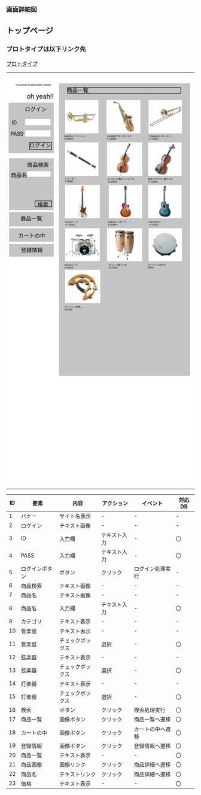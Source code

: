 ### 画面詳細図
## トップページ
### プロトタイプは以下リンク先
[プロトタイプ](https://www.figma.com/file/RRZj3Qsf9WyeCy1ILyTpd3/Untitled?node-id=0%3A1)
*****
<img src="/img/toppage.png" width="500">

*****
| ID | 要素 | 内容 |  アクション | イベント | 対応DB |
| ---|------|------|------------|----------|--------|
| 1  |バナー|サイト名表示|   -   |     -    |   -    |
| 2  |ログイン|テキスト画像| -   |     -    |   -    |
| 3  |  ID  |入力欄|テキスト入力 |     -    |   〇   |
| 4  | PASS |入力欄|テキスト入力 |     -    |   〇   |
| 5  |ログインボタン|ボタン|クリック|ログイン処理実行|-|
| 6  |商品検索|テキスト画像|  -  |     -    |    -   |
| 7  |商品名|テキスト画像|   -   |     -    |    -   |
| 8  |商品名|入力欄|テキスト入力 |     -    |    〇  |
| 9  |カテゴリ|テキスト表示|  -  |     -    |    -   |
| 10 |管楽器|テキスト表示|   -   |     -    |    -   |
| 11 |管楽器|チェックボックス|選択|    -    |    〇   |
| 12 |弦楽器|テキスト表示|   -   |     -    |    -   |
| 13 |弦楽器|チェックボックス|選択|    -    |    〇   |
| 14 |打楽器|テキスト表示|   -   |     -    |    -    |
| 15 |打楽器|チェックボックス|選択|    -    |    〇   |
| 16 | 検索 |ボタン |  クリック  |検索処理実行|   〇  |
| 17 |商品一覧|画像ボタン|クリック|商品一覧へ遷移|  〇 |
| 18 |カートの中|画像ボタン|クリック|カートの中へ遷移|〇|
| 19 |登録情報|画像ボタン|クリック|登録情報へ遷移|  〇 |
| 20 |商品一覧|テキスト表示|  -  |     -    |    〇   |
| 21 |商品画像|画像リンク|クリック|商品詳細へ遷移|  〇 |
| 22 |商品名|テキストリンク|クリック|商品詳細へ遷移|〇 |
| 23 | 価格 |テキスト表示|    -    |     -    |    〇   |
